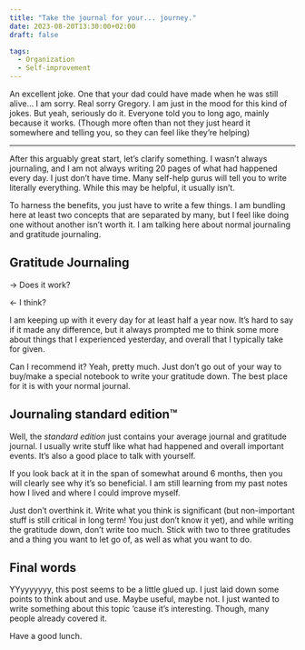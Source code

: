 ```yaml
---
title: "Take the journal for your... journey."
date: 2023-08-20T13:30:00+02:00
draft: false

tags:
  - Organization
  - Self-improvement
---
```


An excellent joke. One that your dad could have made when he was still alive… I am sorry. Real sorry Gregory. I am just in the mood for this kind of jokes. But yeah, seriously do it. Everyone told you to long ago, mainly because it works. (Though more often than not they just heard it somewhere and telling you, so they can feel like they’re helping)

---

After this arguably great start, let’s clarify something. I wasn’t always journaling, and I am not always writing 20 pages of what had happened every day. I just don’t have time. Many self-help gurus will tell you to write literally everything. While this may be helpful, it usually isn’t.

To harness the benefits, you just have to write a few things. I am bundling here at least two concepts that are separated by many, but I feel like doing one without another isn’t worth it. I am talking here about normal journaling and gratitude journaling.

## Gratitude Journaling
-> Does it work?

<- I think?

I am keeping up with it every day for at least half a year now. It’s hard to say if it made any difference, but it always prompted me to think some more about things that I experienced yesterday, and overall that I typically take for given.

Can I recommend it? Yeah, pretty much. Just don’t go out of your way to buy/make a special notebook to write your gratitude down. The best place for it is with your normal journal.

## Journaling standard edition™
Well, the *standard edition* just contains your average journal and gratitude journal. I usually write stuff like what had happened and overall important events. It’s also a good place to talk with yourself.

If you look back at it in the span of somewhat around 6 months, then you will clearly see why it’s so beneficial. I am still learning from my past notes how I lived and where I could improve myself.

Just don’t overthink it. Write what you think is significant (but non-important stuff is still critical in long term! You just don’t know it yet), and while writing the gratitude down, don’t write too much. Stick with two to three gratitudes and a thing you want to let go of, as well as what you want to do.

## Final words
YYyyyyyyy, this post seems to be a little glued up. I just laid down some points to think about and use. Maybe useful, maybe not. I just wanted to write something about this topic ‘cause it’s interesting. Though, many people already covered it.

Have a good lunch.

